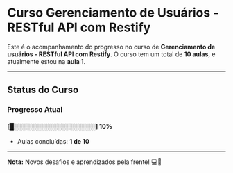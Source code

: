 # **Curso Gerenciamento de Usuários - RESTful API com Restify**

Este é o acompanhamento do progresso no curso de **Gerenciamento de usuários - RESTful API com Restify**. O curso tem um total de **10 aulas**, e atualmente estou na **aula 1**.

---

## **Status do Curso**

### Progresso Atual  
#### [█░░░░░░░░░░░░░░░░░░░] **10%**  
- Aulas concluídas: **1 de 10**  

---

**Nota:** Novos desafios e aprendizados pela frente! 💻🚀
